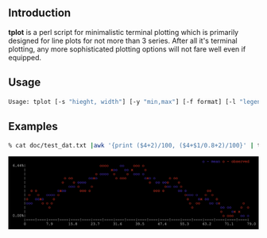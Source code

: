 ## Introduction
**tplot** is a perl script for minimalistic terminal plotting which is primarily designed for line plots for not more than 3 series. After all it's terminal plotting, any more sophisticated plotting options will not fare well even if equipped. 

## Usage
```bash
Usage: tplot [-s "hieght, width"] [-y "min,max"] [-f format] [-l "legend1, legend2, .."] [file]
```

## Examples
```bash
% cat doc/test_dat.txt |awk '{print ($4+2)/100, ($4+$1/0.8+2)/100}' | tplot -l "mean,observed" -y0 -fp
```
<img src="./doc/ex1.png" width="850"/>

